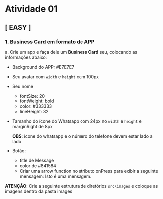 # Atividade 01 

## [ __EASY__ ]

### 1. Business Card em formato de APP

a. Crie um app e faça dele um **Business Card** seu, colocando as informações abaixo:

- Background do APP: #E7E7E7
- Seu avatar com `width` e `height` com 100px
- Seu nome
    - fontSize: 20
    - fontWeight: bold
    - color: #333333
    - lineHeight: 32

- Tamanho do ícone do Whatsapp com 24px no `width` e  `height` e marginRight de 8px

    __OBS__: ícone do whatsapp e o número do telefone devem estar lado a lado
- Botão:
    - title de Message
    - color de #841584
    - Criar uma arrow function no atributo onPress para exibir a seguinte mensagem: Isto é uma mensagem.

__ATENÇÃO__: Crie a seguinte estrutura de diretórios `src\images` e coloque as imagens dentro da pasta images
